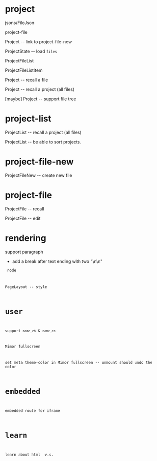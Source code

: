 # project

jsons/FileJson

project-file

Project -- link to project-file-new

ProjectState -- load `files`

ProjectFileList

ProjectFileListItem

Project -- recall a file

Project -- recall a project (all files)

[maybe] Project -- support file tree

#  project-list

ProjectList -- recall a project (all files)

ProjectList -- be able to sort projects.

# project-file-new

ProjectFileNew -- create new file

# project-file

ProjectFile -- recall

ProjectFile -- edit

# rendering

support paragraph

- add a break after text ending with two "\n\n"

<code> node

PageLayout -- style

# user

support `name_zh` & `name_en`

Mimor fullscreen

set meta theme-color in Mimor fullscreen -- unmount should undo the color

# embedded

embedded route for iframe

# learn

learn about html <span> v.s. <div>
